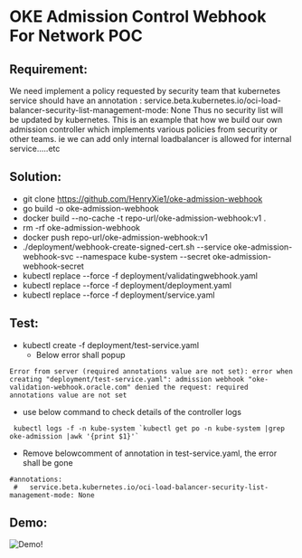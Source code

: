 # OKE Admission Control Webhook For Network POC
## Requirement:
 We need implement a policy requested by security team that kubernetes service should have an annotation : service.beta.kubernetes.io/oci-load-balancer-security-list-management-mode: None
Thus no security list will be updated by kubernetes. This is an example that how we build our own admission controller which implements various policies from security or other teams. ie we can add only internal loadbalancer is allowed for internal service.....etc
## Solution:
* git clone https://github.com/HenryXie1/oke-admission-webhook
* go build -o oke-admission-webhook
* docker build --no-cache -t repo-url/oke-admission-webhook:v1 .
* rm -rf oke-admission-webhook
* docker push repo-url/oke-admission-webhook:v1
* ./deployment/webhook-create-signed-cert.sh --service oke-admission-webhook-svc --namespace kube-system --secret oke-admission-webhook-secret
* kubectl replace --force -f deployment/validatingwebhook.yaml
* kubectl replace --force -f deployment/deployment.yaml
* kubectl replace --force -f deployment/service.yaml
## Test:
* kubectl create -f  deployment/test-service.yaml 
  * Below error shall popup
```
Error from server (required annotations value are not set): error when creating "deployment/test-service.yaml": admission webhook "oke-validation-webhook.oracle.com" denied the request: required annotations value are not set
```
* use below command to check details of the controller logs
```
 kubectl logs -f -n kube-system `kubectl get po -n kube-system |grep oke-admission |awk '{print $1}'`
```
* Remove belowcomment of annotation in test-service.yaml, the error shall be gone
```
#annotations:
 #   service.beta.kubernetes.io/oci-load-balancer-security-list-management-mode: None
 ```
 ## Demo:
 ![Demo!](https://i.imgur.com/JrYZmMJ.gif)
